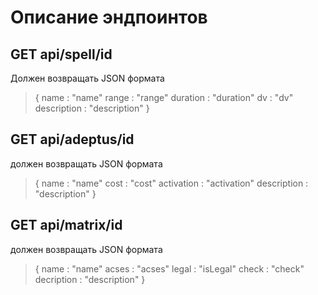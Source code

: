 # Описание эндпоинтов

## GET api/spell/id
Должен возвращать JSON формата
>   { 
>       name : "name"
>       range : "range"
>       duration : "duration"
>       dv : "dv"
>       description : "description"
>   }

## GET api/adeptus/id
должен возвращать JSON формата 
>   {
>       name : "name"
>       cost : "cost"
>       activation : "activation"
>       description : "description"
>   }

## GET api/matrix/id
должен возвращать JSON формата
>   {
>       name : "name"
>       acses : "acses"
>       legal : "isLegal"
>       check : "check"
>       decription : "description"
>   }

